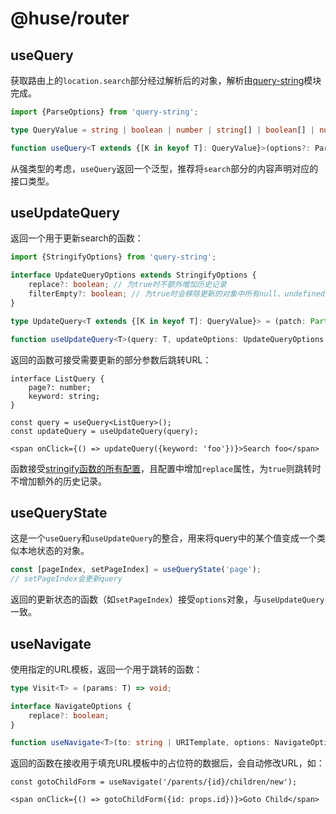 # @huse/router

## useQuery

获取路由上的`location.search`部分经过解析后的对象，解析由[query-string](https://www.npmjs.com/package/query-string)模块完成。

```ts
import {ParseOptions} from 'query-string';

type QueryValue = string | boolean | number | string[] | boolean[] | number[] | null | undefined;

function useQuery<T extends {[K in keyof T]: QueryValue}>(options?: ParseOptions): T;
```

从强类型的考虑，`useQuery`返回一个泛型，推荐将`search`部分的内容声明对应的接口类型。

## useUpdateQuery

返回一个用于更新search的函数：

```ts
import {StringifyOptions} from 'query-string';

interface UpdateQueryOptions extends StringifyOptions {
    replace?: boolean; // 为true时不额外增加历史记录
    filterEmpty?: boolean; // 为true时会移除更新的对象中所有null、undefined及空字符串的值
}

type UpdateQuery<T extends {[K in keyof T]: QueryValue}> = (patch: Partial<T>) => void;

function useUpdateQuery<T>(query: T, updateOptions: UpdateQueryOptions = {}): UpdateQuery<T>;
```

返回的函数可接受需要更新的部分参数后跳转URL：

```tsx
interface ListQuery {
    page?: number;
    keyword: string;
}

const query = useQuery<ListQuery>();
const updateQuery = useUpdateQuery(query);

<span onClick={() => updateQuery({keyword: 'foo'})}>Search foo</span>
```

函数接受[stringify函数的所有配置](https://www.npmjs.com/package/query-string#stringifyobject-options)，且配置中增加`replace`属性，为`true`则跳转时不增加额外的历史记录。

## useQueryState

这是一个`useQuery`和`useUpdateQuery`的整合，用来将query中的某个值变成一个类似本地状态的对象。

```ts
const [pageIndex, setPageIndex] = useQueryState('page');
// setPageIndex会更新query
```

返回的更新状态的函数（如`setPageIndex`）接受`options`对象，与`useUpdateQuery`一致。

## useNavigate

使用指定的URL模板，返回一个用于跳转的函数：

```ts
type Visit<T> = (params: T) => void;

interface NavigateOptions {
    replace?: boolean;
}

function useNavigate<T>(to: string | URITemplate, options: NavigateOptions = {}): Visit<T>;
```

返回的函数在接收用于填充URL模板中的占位符的数据后，会自动修改URL，如：

```tsx
const gotoChildForm = useNavigate('/parents/{id}/children/new');

<span onClick={() => gotoChildForm({id: props.id})}>Goto Child</span>
```
